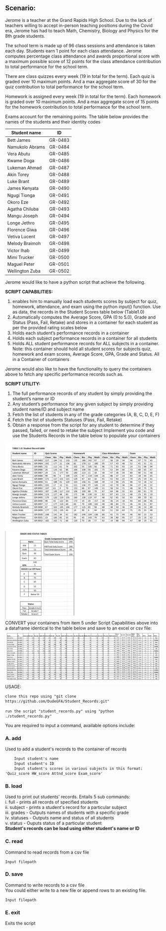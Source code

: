 ## Scenario:

Jerome is a teacher at the Grand Rapids High School. Due to the lack of teachers willing to accept in-person teaching positions during the Covid era, Jerome has had to teach Math, Chemistry, Biology and Physics for the 8th grade students. 

The school term is made up of 96 class sessions and attendance is taken each day. Students earn 1 point for each class attendance. Jerome computes percentage class attendance and awards proportional score with a maximum possible score of 12 points for the class attendance contribution to total performance for the school term. 

There are class quizzes every week (19 in total for the term). Each quiz is graded over 10 maximum points. And a max aggregate score of 30 for the quiz contribution to total performance for the school term.

Homework is assigned every week (19 in total for the term). Each homework is graded over 10 maximum points. And a max aggregate score of 15 points for the homework contribution to total performance for the school term.

Exams account for the remaining points. The table below provides the names of the students and their identity codes

| Student name | ID       |
|--------------|----------|
| Bett James   |  GR-0483 |
| Namukolo Abrams| GR-0484 |
| Vera Abutu | GR-0485 |
| Kwame Doga | GR-0486 |
| Lukeman Ahmad | GR-0487 |
| Akin Torey | GR-0488 |
| Luke Brant | GR-0489 |
| James Kenyata | GR-0490 |
| Ngugi Tionga | GR-0491 |
| Okoro Eze | GR-0492 |
| Agatha Chiluba | GR-0493 |
| Mangu Joseph | GR-0494 |
| Longe Jethro | GR-0495 |
| Florence Giwa | GR-0496 |
| Vetiva Lucent | GR-0497 |
| Melody Braimoh | GR-0498 |
| Victor Ihab | GR-0499 |
| Mimi Trucker | GR-0500 |
| Maguel Peter | GR-0501 |
| Wellington Zuba | GR-0502 |

Jerome would like to have a python script that achieve the following.

**SCRIPT CAPABILITIES:**
1. enables him to manually load each students scores by subject for quiz, homework, attendance, and exam using the python input() function. Use as data, the records in the Student Scores table below (Table1.0) 
2. Automatically computes the Average Score, GPA (0 to 5.0), Grade and Status (Pass, Fail, Retake) and stores in a container for each student as per the provided rating scales below 
3. Holds each student’s performance records in a container 
4. Holds each subject performance records in a container for all students 
5. Holds ALL student performance records for ALL subjects in a container. Note: this container should hold all student scores for subjects quiz, homework and exam scores, Average Score, GPA, Grade and Status. All in a Container of containers 

Jerome would also like to have the functionality to query the containers above to fetch any specific performance records such as. 

**SCRIPT UTILITY:**
1. The full performance records of any student by simply providing the student’s name or ID 
2. Any student’s performance for any given subject by simply providing student name/ID and subject name 
3. Fetch the list of students in any of the grade categories (A, B, C, D, E, F) 
4. Fetch the list of students Statuses (Pass, Fail, Retake) 
5. Obtain a response from the script for any student to determine if they passed, failed, or need to retake the subject Implement you code and use the Students Records in the table below to populate your containers

<img src="https://github.com/DudeGFA/Student_Records/blob/main/README_Images/Student_Record_table.png"/>
<img src="https://github.com/DudeGFA/Student_Records/blob/main/README_Images/Grade_and_status_tables.png"/>
CONVERT your containers from item 5 under Script Capabilities above into a dataframe identical to the table below and save to an excel or csv file:
<img src="https://github.com/DudeGFA/Student_Records/blob/main/README_Images/Records_CSV_sample.png"/>
USAGE:

    clone this repo using "git clone https://github.com/DudeGFA/Student_Records.git"
    
    run the script "student_records.py" using "python ./student_records.py"

You are required to input a command, available options include:

### A. add

   Used to add a student's records to the container of records
 
        Input student's name    
        Input student's ID  
        Input student's scores in various subjects in this format: 'Quiz_score HW_score Attnd_score Exam_score'
   
### B. load     
   Used to print out students' records. Entails 5 sub commands:         \
    i. full - prints all records of specified students              
    ii. subject - prints a student's record for a particular subject   
    iii. grades - Outputs names of students with a specific grade   
    iv. statuses - Outputs name and status of all students  
    v. status - Ouputs status of a particular student   
    **Student's records can be load using either student's name or ID**
### C. read
   Command to read records from a csv file  
   
    Input filepath
    
### D. save
   Command to write records to a csv file       
   You could either write to a new file or append rows to an existing file.
   
    Input filepath
    
### E. exit
   Exits the script

